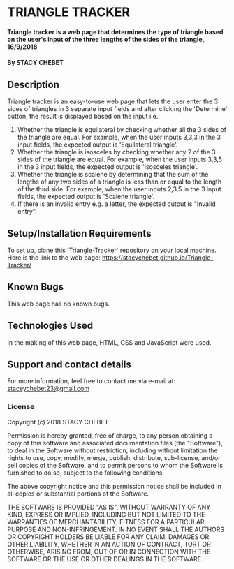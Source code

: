# TRIANGLE TRACKER
#### Triangle tracker is a web page that determines the type of triangle based on the user's input of the three lengths of the sides of the triangle, 16/9/2018
#### By STACY CHEBET
## Description
Triangle tracker is an easy-to-use web page that lets the user enter the 3 sides of triangles in 3 separate input fields and after clicking the 'Determine' button, the result is displayed based on the input i.e.:
1. Whether the triangle is equilateral by checking whether all the 3 sides of the triangle are equal. For example, when the user inputs 3,3,3 in the 3 input fields, the expected output is 'Equilateral triangle'.
2. Whether the triangle is isosceles by checking whether any 2 of the 3 sides of the triangle are equal. For example, when the user inputs 3,3,5 in the 3 input fields, the expected output is 'Isosceles triangle'.
3. Whether the triangle is scalene by determining that the sum of the lengths of any two sides of a triangle is less than or equal to the length of the third side. For example, when the user inputs 2,3,5 in the 3 input fields, the expected output is 'Scalene triangle'.
4. If there is an invalid entry e.g. a letter, the expected output is "Invalid entry".
## Setup/Installation Requirements
To set up, clone this 'Triangle-Tracker' repository on your local machine.
Here is the link to the web page:  https://stacychebet.github.io/Triangle-Tracker/
## Known Bugs
This web page has no known bugs.
## Technologies Used
In the making of this web page, HTML, CSS and JavaScript were used.
## Support and contact details
For more information, feel free to contact me via e-mail at: staceychebet23@gmail.com
### License
Copyright (c) 2018  STACY CHEBET

Permission is hereby granted, free of charge, to any person obtaining a copy
of this software and associated documentation files (the "Software"), to deal
in the Software without restriction, including without limitation the rights
to use, copy, modify, merge, publish, distribute, sub-license, and/or sell
copies of the Software, and to permit persons to whom the Software is
furnished to do so, subject to the following conditions:

The above copyright notice and this permission notice shall be included in all
copies or substantial portions of the Software.

THE SOFTWARE IS PROVIDED "AS IS", WITHOUT WARRANTY OF ANY KIND, EXPRESS OR
IMPLIED, INCLUDING BUT NOT LIMITED TO THE WARRANTIES OF MERCHANTABILITY,
FITNESS FOR A PARTICULAR PURPOSE AND NON-INFRINGEMENT. IN NO EVENT SHALL THE
AUTHORS OR COPYRIGHT HOLDERS BE LIABLE FOR ANY CLAIM, DAMAGES OR OTHER
LIABILITY, WHETHER IN AN ACTION OF CONTRACT, TORT OR OTHERWISE, ARISING FROM,
OUT OF OR IN CONNECTION WITH THE SOFTWARE OR THE USE OR OTHER DEALINGS IN THE
SOFTWARE.
